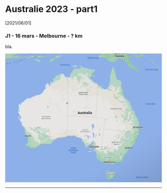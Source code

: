 # Australie 2023 - part1

[2021/06/01]

### J1 - 16 mars - Melbourne - ? km

bla.

![](tmp.jpg)
______
